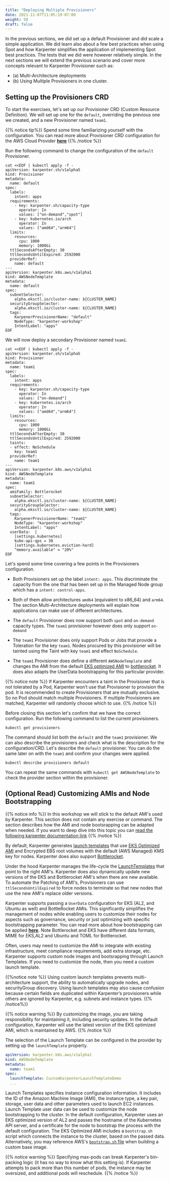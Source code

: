 ```yaml
---
title: "Deploying Multiple Provisioners"
date: 2021-11-07T11:05:19-07:00
weight: 50
draft: false
---
```


In the previous sections, we did set up a default Provisioner and did scale a simple application. We did learn also about a few best practices when using Spot and how Karpenter simplifies the application of implementing Spot best practices. The tests that we did were however relatively simple. In the next sections we will extend the previous scenario and cover more concepts relevant to Karpenter Provisioner such as: 

* \(a\) Multi-Architecture deployments 
* \(b\) Using Multiple Provisioners in one cluster.


## Setting up the Provisioners CRD

To start the exercises, let's set up our Provisioner CRD (Custom Resource Definition). We will set up one for the `default`, overriding the previous one we created, and a new Provisioner named `team1`.

{{% notice tip%}}
Spend some time familiarizing yourself with the configuration. You can read more about Provisioner CRD configuration for the AWS Cloud Provider **[here](https://karpenter.sh/docs/aws/)**
{{% /notice %}}

Run the following command to change the configuration of the `default` Provisioner.

```
cat <<EOF | kubectl apply -f -
apiVersion: karpenter.sh/v1alpha5
kind: Provisioner
metadata:
  name: default
spec:
  labels:
    intent: apps
  requirements:
    - key: karpenter.sh/capacity-type
      operator: In
      values: ["on-demand","spot"]
    - key: kubernetes.io/arch
      operator: In
      values: ["amd64","arm64"]
  limits:
    resources:
      cpu: 1000
      memory: 1000Gi
  ttlSecondsAfterEmpty: 30
  ttlSecondsUntilExpired: 2592000
  providerRef:
    name: default
---
apiVersion: karpenter.k8s.aws/v1alpha1
kind: AWSNodeTemplate
metadata:
  name: default
spec:
  subnetSelector:
    alpha.eksctl.io/cluster-name: ${CLUSTER_NAME}
  securityGroupSelector:
    alpha.eksctl.io/cluster-name: ${CLUSTER_NAME}
  tags:
    KarpenerProvisionerName: "default"
    NodeType: "karpenter-workshop"
    IntentLabel: "apps"
EOF
```

We will now deploy a secondary Provisioner named `team1`.

```
cat <<EOF | kubectl apply -f -
apiVersion: karpenter.sh/v1alpha5
kind: Provisioner
metadata:
  name: team1
spec:
  labels:
    intent: apps
  requirements:
    - key: karpenter.sh/capacity-type
      operator: In
      values: ["on-demand"]
    - key: kubernetes.io/arch
      operator: In
      values: ["amd64","arm64"]
  limits:
    resources:
      cpu: 1000
      memory: 1000Gi
  ttlSecondsAfterEmpty: 30
  ttlSecondsUntilExpired: 2592000
  taints:
  - effect: NoSchedule
    key: team1
  providerRef:
    name: team1
---
apiVersion: karpenter.k8s.aws/v1alpha1
kind: AWSNodeTemplate
metadata:
  name: team1
spec:
  amiFamily: Bottlerocket
  subnetSelector:
    alpha.eksctl.io/cluster-name: ${CLUSTER_NAME}
  securityGroupSelector:
    alpha.eksctl.io/cluster-name: ${CLUSTER_NAME}
  tags:
    KarpenerProvisionerName: "team1"
    NodeType: "karpenter-workshop"
    IntentLabel: "apps"
  userData:  |
    [settings.kubernetes]
    kube-api-qps = 30
    [settings.kubernetes.eviction-hard]
    "memory.available" = "20%"
EOF
```

Let's spend some time covering a few points in the Provisioners configuration.

* Both Provisioners set up the label `intent: apps`. This discriminate the capacity from the one that has been set up in the Managed Node group which has a `intent: control-apps`.

* Both of them allow architectures `amd64` (equivalent to x86_64) and `arm64`. The section Multi-Architecture deployments will explain how applications can make use of different architectures.

* The `default` Provisioner does now support both `spot` and `on-demand` capacity types. The `team1` provisioner however does only support `on-demand`

* The `team1` Provisioner does only support Pods or Jobs that provide a Toleration for the key `team1`. Nodes procured by this provisioner will be tainted using the Taint with key `team1` and effect `NoSchedule`.

* The `team1` Provisioner does define a different `AWSNodeTemplate` and changes the AMI from the default [EKS optimized AMI](https://docs.aws.amazon.com/eks/latest/userguide/eks-optimized-ami.html) to [bottlerocket](https://aws.amazon.com/bottlerocket/). It does also adapts the UserData bootstrapping for this particular provider. 

{{% notice note %}}
If Karpenter encounters a taint in the Provisioner that is not tolerated by a Pod, Karpenter won’t use that Provisioner to provision the pod. It is recommended to create Provisioners that are mutually exclusive. So no Pod should match multiple Provisioners. If multiple Provisioners are matched, Karpenter will randomly choose which to use.
{{% /notice %}}


Before closing this section let's confirm that we have the correct configuration. Run the following command to list the current provisioners.

```
kubectl get provisioners
```

The command should list both the `default` and the `team1` provisioner. We can also describe the provisioners and check what is the description for the configuration/CRD. Let's describe the `default` provisioner. You can do the same later on with the `team1` and confirm your changes were applied.

```
kubectl describe provisioners default
```

You can repeat the same commands with `kubectl get AWSNodeTemplate` to check the provider section within the provisioner.

## (Optional Read) Customizing AMIs and Node Bootstrapping 

{{% notice info %}}
In this workshop we will stick to the default AMI's used by Karpenter. This section does not contain any exercise or command. The section describes how the AMI and node bootsrapping can be adapted when needed. If you want to deep dive into this topic you can [read the following karpenter documentation link](https://karpenter.sh/v0.13.1/aws/launch-templates/)
{{% /notice %}}

By default, Karpenter generates [launch templates](https://docs.aws.amazon.com/autoscaling/ec2/userguide/LaunchTemplates.html) that use [EKS Optimized AMI](https://docs.aws.amazon.com/eks/latest/userguide/eks-optimized-ami.html) and Encrypted EBS root volumes with the default (AWS Managed) KMS key for nodes. Karpenter does also support [Bottlerocket](https://aws.amazon.com/bottlerocket/). 

Under the hood Karpenter manages the life-cycle the [LaunchTemplates](https://docs.aws.amazon.com/autoscaling/ec2/userguide/launch-templates.html) that point to the right AMI's. Karpenter does also dynamically update new versions of the EKS and Bottlerocket AMI's when there are new available. To automate the Patching of AMI's, Provisioners can use `ttlSecondsUntilExpired` to force nodes to terminate so that new nodes that use the new AMI's replace older versions. 

Karpenter supports passing a `UserData` configuration for EKS (AL2, and Ubuntu as well) and BottleRocket AMIs. This significantly simplifies the management of nodes while enabling users to customize their nodes for aspects such as governance, security or just optimizing with specific bootstrapping parameter. You can read more about how bootstrapping can be applied **[here](https://karpenter.sh/v0.13.1/aws/user-data/)**. Note Bottlerocket and EKS have different data formats, MIME for EKS,AL2 and Ubuntu and TOML for Bottlerocket.

Often, users may need to customize the AMI to integrate with existing infrastructure, meet compliance requirements, add extra storage, etc. Karpenter supports custom node images and bootsrapping through Launch Templates. If you need to customize the node, then you need a custom launch template. 

{{%notice note %}}
Using custom launch templates prevents multi-architecture support, the ability to automatically upgrade nodes, and securityGroup discovery. Using launch templates may also cause confusion because certain fields are duplicated within Karpenter’s provisioners while others are ignored by Karpenter, e.g. subnets and instance types.
{{% /notice%}}

{{% notice warning %}}
By customizing the image, you are taking responsibility for maintaining it, including security updates. In the default configuration, Karpenter will use the latest version of the EKS optimized AMI, which is maintained by AWS.
{{% /notice %}}



The selection of the Launch Template can be configured in the provider by setting up the `launchTemplate` property.

```yaml
apiVersion: karpenter.k8s.aws/v1alpha1
kind: AWSNodeTemplate
metadata:
  name: team1
spec:
  launchTemplate: CustomKarpenterLaunchTemplateDemo
  ...
```

Launch Templates specifies instance configuration information. It includes the ID of the Amazon Machine Image (AMI), the instance type, a key pair, storage, user data and other parameters used to launch EC2 instances. Launch Template user data can be used to customize the node bootstrapping to the cluster. In the default configuration, Karpenter uses an EKS optimized version of AL2 and passes the hostname of the Kubernetes API server, and a certificate for the node to bootstrap the process with the default configuration. The EKS Optimized AMI includes a `bootstrap.sh` script which connects the instance to the cluster, based on the passed data. Alternatively, you may reference AWS's [`bootstrap.sh`
file](https://github.com/awslabs/amazon-eks-ami/blob/master/files/bootstrap.sh)
when building a custom base image. 

{{% notice warning %}}
Specifying max-pods can break Karpenter's bin-packing logic (it has no way to know what this setting is). If Karpenter attempts to pack more than this number of pods, the instance may be oversized, and additional pods will reschedule.
{{% /notice %}}

